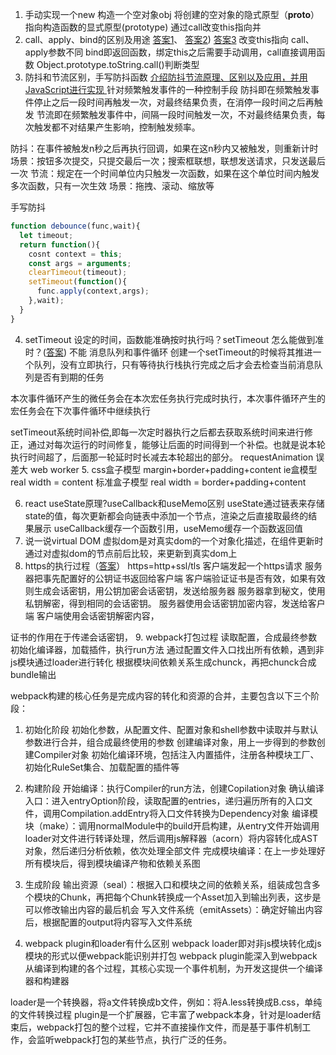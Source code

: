1. 手动实现一个new
构造一个空对象obj
将创建的空对象的隐式原型（__proto__）指向构造函数的显式原型(prototype)
通过call改变this指向并
2. call、apply、bind的区别及用途
[答案1](https://juejin.cn/post/6844903496253177863#heading-7)、
[答案2](https://juejin.cn/post/6844903906279964686))
[答案3](https://developer.mozilla.org/zh-CN/docs/Web/JavaScript/Reference/Global_Objects/Function/bind)
改变this指向
call、apply参数不同
bind即返回函数，绑定this之后需要手动调用，call直接调用函数
Object.prototype.toString.call()判断类型
3. 防抖和节流区别，手写防抖函数
[介绍防抖节流原理、区别以及应用，并用JavaScript进行实现 ](https://github.com/lgwebdream/FE-Interview/issues/15)
针对频繁触发事件的一种控制手段
防抖即在频繁触发事件停止之后一段时间再触发一次，对最终结果负责，在消停一段时间之后再触发
节流即在频繁触发事件中，间隔一段时间触发一次，不对最终结果负责，每次触发都不对结果产生影响，控制触发频率。

防抖：在事件被触发n秒之后再执行回调，如果在这n秒内又被触发，则重新计时
场景：按钮多次提交，只提交最后一次；搜索框联想，联想发送请求，只发送最后一次
节流：规定在一个时间单位内只触发一次函数，如果在这个单位时间内触发多次函数，只有一次生效
场景：拖拽、滚动、缩放等

手写防抖
```js
function debounce(func,wait){
  let timeout;
  return function(){
    cosnt context = this;
    const args = arguments;
    clearTimeout(timeout);
    setTimeout(function(){
      func.apply(context,args);
    },wait);
  }
}

```
4. setTimeout 设定的时间，函数能准确按时执行吗？setTimeout 怎么能做到准时？([答案](https://www.cnblogs.com/taohuaya/p/14754652.html))
不能
消息队列和事件循环
创建一个setTimeout的时候将其推进一个队列，没有立即执行，只有等待执行栈执行完成之后才会去检查当前消息队列是否有到期的任务

本次事件循环产生的微任务会在本次宏任务执行完成时执行，本次事件循环产生的宏任务会在下次事件循环中继续执行

setTimeout系统时间补偿,即每一次定时器执行之后都去获取系统时间来进行修正，通过对每次运行的时间修复，能够让后面的时间得到一个补偿。也就是说本轮执行时间超了，后面那一轮延时时长减去本轮超出的部分。
requestAnimation 误差大
web worker
5. css盒子模型
margin+border+padding+content
ie盒模型 real width = content
标准盒子模型 real width = border+padding+content

6. react useState原理?useCallback和useMemo区别
useState通过链表来存储state的值，每次更新都会向链表中添加一个节点，渲染之后直接取最终的结果展示
useCallback缓存一个函数引用，useMemo缓存一个函数返回值
7. 说一说virtual DOM
虚拟dom是对真实dom的一个对象化描述，在组件更新时通过对虚拟dom的节点前后比较，来更新到真实dom上
8. https的执行过程（[答案](https://www.cnblogs.com/xiaolincoding/p/14274353.html)）
https=http+ssl/tls
客户端发起一个https请求
服务器把事先配置好的公钥证书返回给客户端
客户端验证证书是否有效，如果有效则生成会话密钥，用公钥加密会话密钥，发送给服务器
服务器拿到秘文，使用私钥解密，得到相同的会话密钥。
服务器使用会话密钥加密内容，发送给客户端
客户端使用会话密钥解密内容，

证书的作用在于传递会话密钥，
9. webpack打包过程
读取配置，合成最终参数
初始化编译器，加载插件，执行run方法
通过配置文件入口找出所有依赖，遇到非js模块通过loader进行转化
根据模块间依赖关系生成chunck，再把chunck合成bundle输出

webpack构建的核心任务是完成内容的转化和资源的合并，主要包含以下三个阶段：
1. 初始化阶段
  初始化参数，从配置文件、配置对象和shell参数中读取并与默认参数进行合并，组合成最终使用的参数
  创建编译对象，用上一步得到的参数创建Compiler对象
  初始化编译环境，包括注入内置插件，注册各种模块工厂、初始化RuleSet集合、加载配置的插件等
2. 构建阶段
  开始编译：执行Compiler的run方法，创建Copilation对象
  确认编译入口：进入entryOption阶段，读取配置的entries，递归遍历所有的入口文件，调用Compilation.addEntry将入口文件转换为Dependency对象
  编译模块（make）：调用normalModule中的build开启构建，从entry文件开始调用loader对文件进行转译处理，然后调用js解释器（acorn）将内容转化成AST对象，然后递归分析依赖，依次处理全部文件
  完成模块编译：在上一步处理好所有模块后，得到模块编译产物和依赖关系图
3. 生成阶段
  输出资源（seal）：根据入口和模块之间的依赖关系，组装成包含多个模块的Chunk，再把每个Chunk转换成一个Asset加入到输出列表，这步是可以修改输出内容的最后机会
  写入文件系统（emitAssets）：确定好输出内容后，根据配置的output将内容写入文件系统

10. webpack plugin和loader有什么区别
webpack loader即对非js模块转化成js模块的形式以便webpack能识别并打包
webpack plugin能深入到webpack从编译到构建的各个过程，其核心实现一个事件机制，为开发这提供一个编译器和构建器

loader是一个转换器，将a文件转换成b文件，例如：将A.less转换成B.css，单纯的文件转换过程
plugin是一个扩展器，它丰富了webpack本身，针对是loader结束后，webpack打包的整个过程，它并不直接操作文件，而是基于事件机制工作，会监听webpack打包的某些节点，执行广泛的任务。